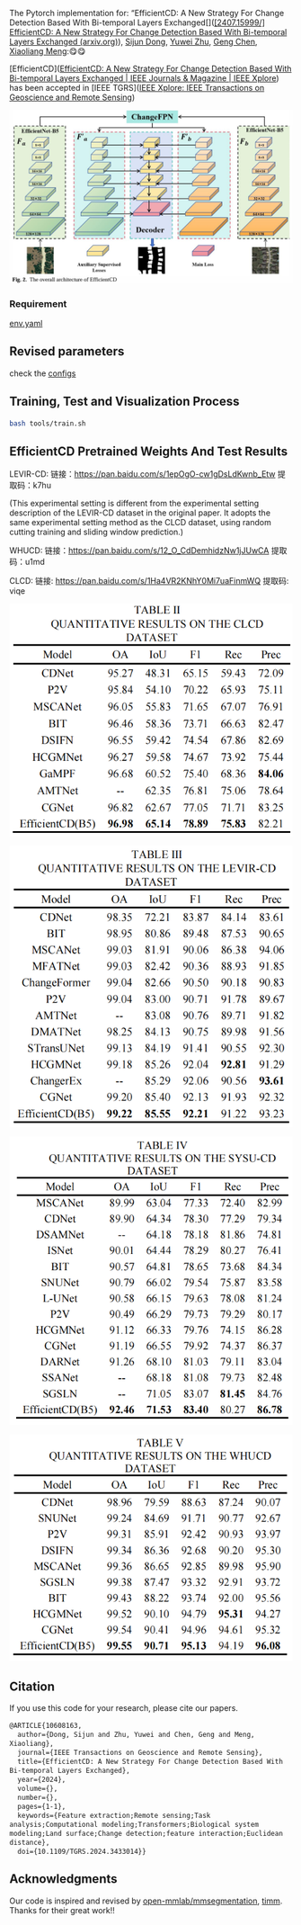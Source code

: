 The Pytorch implementation for:
“EfficientCD: A New Strategy For Change Detection Based With Bi-temporal Layers Exchanged[]([[2407.15999/] EfficientCD: A New Strategy For Change Detection Based With Bi-temporal Layers Exchanged (arxiv.org)](https://arxiv.org/abs/2407.15999)),
[Sijun Dong](https://arxiv.org/search/cs?searchtype=author&query=Dong,+S), [Yuwei Zhu](https://arxiv.org/search/cs?searchtype=author&query=Zhu,+Y), [Geng Chen](https://arxiv.org/search/cs?searchtype=author&query=Chen,+G), [Xiaoliang Meng](https://arxiv.org/search/cs?searchtype=author&query=Meng,+X)::yum::yum:

[EfficientCD]([EfficientCD: A New Strategy For Change Detection Based With Bi-temporal Layers Exchanged | IEEE Journals & Magazine | IEEE Xplore](https://ieeexplore.ieee.org/document/10608163)) has been accepted in [IEEE TGRS]([IEEE Xplore: IEEE Transactions on Geoscience and Remote Sensing](https://ieeexplore.ieee.org/xpl/RecentIssue.jsp?punumber=36))



![image-20240724222528684](./docs/en/image-20240724222528684.png)

### Requirement  
 [env.yaml](env.yaml) 


## Revised parameters 
check the   [configs](configs) 

## Training, Test and Visualization Process   

```bash
bash tools/train.sh
```

## EfficientCD Pretrained Weights And Test Results

LEVIR-CD:  链接：https://pan.baidu.com/s/1epOgO-cw1gDsLdKwnb_Etw 
提取码：k7hu 

(This experimental setting is different from the experimental setting description of the LEVIR-CD dataset in the original paper. It adopts the same experimental setting method as the CLCD dataset, using random cutting training and sliding window prediction.)

WHUCD: 链接：https://pan.baidu.com/s/12_O_CdDemhidzNw1jJUwCA 
提取码：u1md   

CLCD: 链接: https://pan.baidu.com/s/1Ha4VR2KNhY0Mi7uaFinmWQ 提取码: viqe 



![image-20240724223103482](./docs/en/image-20240724223103482.png)

![image-20240724223124411](./docs/en/image-20240724223124411.png)

![image-20240724223137020](./docs/en/image-20240724223137020.png)

![image-20240724223150191](./docs/en/image-20240724223150191.png)

## Citation 

 If you use this code for your research, please cite our papers.  

```
@ARTICLE{10608163,
  author={Dong, Sijun and Zhu, Yuwei and Chen, Geng and Meng, Xiaoliang},
  journal={IEEE Transactions on Geoscience and Remote Sensing}, 
  title={EfficientCD: A New Strategy For Change Detection Based With Bi-temporal Layers Exchanged}, 
  year={2024},
  volume={},
  number={},
  pages={1-1},
  keywords={Feature extraction;Remote sensing;Task analysis;Computational modeling;Transformers;Biological system modeling;Land surface;Change detection;feature interaction;Euclidean distance},
  doi={10.1109/TGRS.2024.3433014}}
```
## Acknowledgments

 Our code is inspired and revised by [open-mmlab/mmsegmentation](https://github.com/open-mmlab/mmsegmentation),  [timm](https://github.com/huggingface/pytorch-image-models). Thanks  for their great work!!  
